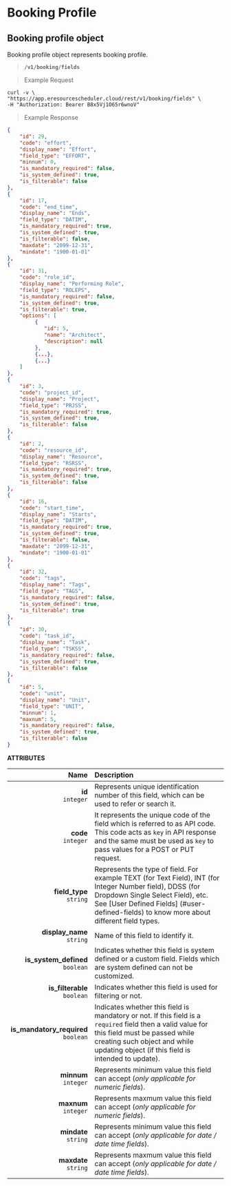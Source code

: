 
# Booking Profile

## Booking profile object

Booking profile object represents booking profile.

> **`/v1/booking/fields`**

> Example Request

```shell
curl -v \
"https://app.eresourcescheduler.cloud/rest/v1/booking/fields" \
-H "Authorization: Bearer B8x5Vj1O65r6wnoV"
```
> Example Response 
 
```json
{
    "id": 29,
    "code": "effort",
    "display_name": "Effort",
    "field_type": "EFFORT",
    "minnum": 0,
    "is_mandatory_required": false,
    "is_system_defined": true,
    "is_filterable": false
},
{
    "id": 17,
    "code": "end_time",
    "display_name": "Ends",
    "field_type": "DATIM",
    "is_mandatory_required": true,
    "is_system_defined": true,
    "is_filterable": false,
    "maxdate": "2099-12-31",
    "mindate": "1900-01-01"
},
{
    "id": 31,
    "code": "role_id",
    "display_name": "Performing Role",
    "field_type": "ROLEPS",
    "is_mandatory_required": false,
    "is_system_defined": true,
    "is_filterable": true,
    "options": [
         {
            "id": 5,
            "name": "Architect",
            "description": null
         },
         {...},
         {...}
    ]
},
{
    "id": 3,
    "code": "project_id",
    "display_name": "Project",
    "field_type": "PRJSS",
    "is_mandatory_required": true,
    "is_system_defined": true,
    "is_filterable": false
},
{
    "id": 2,
    "code": "resource_id",
    "display_name": "Resource",
    "field_type": "RSRSS",
    "is_mandatory_required": true,
    "is_system_defined": true,
    "is_filterable": false
},
{
    "id": 16,
    "code": "start_time",
    "display_name": "Starts",
    "field_type": "DATIM",
    "is_mandatory_required": true,
    "is_system_defined": true,
    "is_filterable": false,
    "maxdate": "2099-12-31",
    "mindate": "1900-01-01"
},
{
    "id": 32,
    "code": "tags",
    "display_name": "Tags",
    "field_type": "TAGS",
    "is_mandatory_required": false,
    "is_system_defined": true,
    "is_filterable": true
},
{
    "id": 30,
    "code": "task_id",
    "display_name": "Task",
    "field_type": "TSKSS",
    "is_mandatory_required": false,
    "is_system_defined": true,
    "is_filterable": false
},
{
    "id": 5,
    "code": "unit",
    "display_name": "Unit",
    "field_type": "UNIT",
    "minnum": 1,
    "maxnum": 5,
    "is_mandatory_required": false,
    "is_system_defined": true,
    "is_filterable": false
}

```



<span class="optional"><b>ATTRIBUTES</b></span>

Name | Description
| ---:  |  :----   |
**id**  <br><span class="optional">`integer`</span> |  Represents unique identification number of this field, which can be used to refer or search it.
**code**  <br><span class="optional">`integer`</span> |  It represents the unique code of the field which is referred to as API code. This code acts as `key` in API response and the same must be used as `key` to pass values for a POST or PUT request.
**field_type** <br><span class="optional">`string`</span> | Represents the type of field. For example  TEXT (for Text Field), INT (for Integer Number field), DDSS (for Dropdown Single Select Field), etc. See [User Defined Fields] (#user-defined-fields) to know more about different field types.
**display_name**<br><span class="optional">`string`</span> |Name of this field to identify it.
**is_system_defined**<br><span class="optional">`boolean`</span> |  Indicates whether this field is system defined or a custom field. Fields which are system defined can not be customized.
**is_filterable** <br> <span class ="optional">`boolean`</span> |Indicates whether this field is used for filtering or not. |
**is_mandatory_required**<br> <span class ="optional">`boolean`</span> |Indicates whether this field is mandatory or not. If this field is a `required` field then a valid value for this field must be passed while creating such object and while updating object (if this field is intended to update).
**minnum** <br> <span class ="optional">`integer`</span> | Represents minimum value this field can accept (_only applicable for numeric fields_).
**maxnum** <br> <span class ="optional">`integer`</span> | Represents maxmum value this field can accept (_only applicable for numeric fields_).
**mindate** <br> <span class ="optional">`string`</span> |Represents minimum value this field can accept (_only applicable for date / date time fields_).
**maxdate** <br> <span class = "optional">`string`</span> |Represents maxmum value this field can accept (_only applicable for date / date time fields_).


